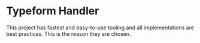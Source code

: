 # Typeform Handler

This project has fastest and easy-to-use tooling and all implementations are best practices. This is the reason they are chosen.
